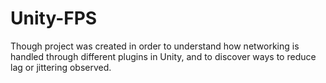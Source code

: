 # Unity-FPS
Though project was created in order to understand how networking is handled through different plugins in Unity, and to discover ways to reduce lag or jittering observed. 
